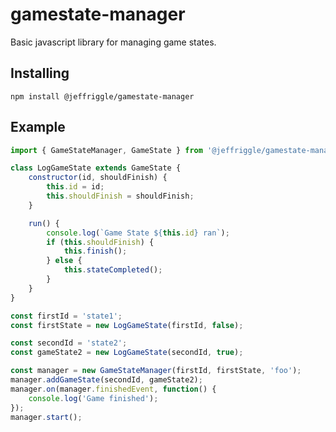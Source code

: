 # gamestate-manager
Basic javascript library for managing game states.

## Installing
`npm install @jeffriggle/gamestate-manager`

## Example
```javascript
import { GameStateManager, GameState } from '@jeffriggle/gamestate-manager';

class LogGameState extends GameState {
    constructor(id, shouldFinish) {
        this.id = id;
        this.shouldFinish = shouldFinish;
    }

    run() {
        console.log(`Game State ${this.id} ran`);
        if (this.shouldFinish) {
            this.finish();
        } else {
            this.stateCompleted();
        }
    }
}

const firstId = 'state1';
const firstState = new LogGameState(firstId, false);

const secondId = 'state2';
const gameState2 = new LogGameState(secondId, true);

const manager = new GameStateManager(firstId, firstState, 'foo');
manager.addGameState(secondId, gameState2);
manager.on(manager.finishedEvent, function() {
    console.log('Game finished');
});
manager.start();
```